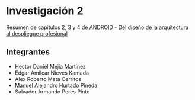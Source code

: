 # Investigación 2
Resumen de capitulos 2, 3 y 4 de <a href="https://cbues.bibliotecasdigitales.com/read/9786075383910/index">ANDROID - Del diseño de la arquitectura al despliegue profesional</a>

## Integrantes
* Hector Daniel Mejia Martinez 
* Edgar Amilcar Nieves Kamada 
* Alex Roberto Mata Cerritos 
* Manuel Alejandro Hurtado Pineda 
* Salvador Armando Peres Pinto 